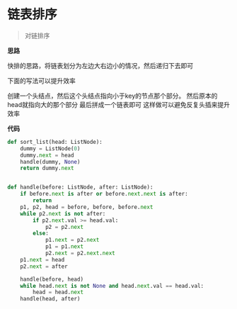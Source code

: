 # 链表排序
> 对链排序

**思路**

快排的思路，将链表划分为左边大右边小的情况，然后递归下去即可

下面的写法可以提升效率

创建一个头结点，然后这个头结点指向小于key的节点那个部分。
然后原本的head就指向大的那个部分
最后拼成一个链表即可
这样做可以避免反复头插来提升效率

**代码**

```python
def sort_list(head: ListNode):
    dummy = ListNode(0)
    dummy.next = head
    handle(dummy, None)
    return dummy.next


def handle(before: ListNode, after: ListNode):
    if before.next is after or before.next.next is after:
        return
    p1, p2, head = before, before, before.next
    while p2.next is not after:
        if p2.next.val >= head.val:
            p2 = p2.next
        else:
            p1.next = p2.next
            p1 = p1.next
            p2.next = p2.next.next
    p1.next = head
    p2.next = after

    handle(before, head)
    while head.next is not None and head.next.val == head.val:
        head = head.next
    handle(head, after)
```
